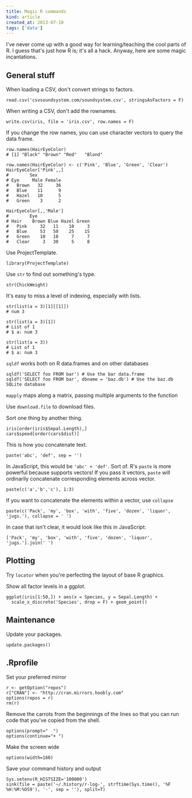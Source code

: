 ```yaml
---
title: Magic R commands
kind: article
created_at: 2013-07-10
tags: ['data']
---
```


I've never come up with a good way for learning/teaching the cool parts of R.
I guess that's just how R is; it's all a hack. Anyway, here are some magic
incantations.

## General stuff
When loading a CSV, don't convert strings to factors.

    read.csv('csvsoundsystem.com/soundsystem.csv', stringsAsFactors = F)

When writing a CSV, don't add the rownames.

    write.csv(iris, file = 'iris.csv', row.names = F)

If you change the row names, you can use character vectors to query the data frame.

    row.names(HairEyeColor)
    # [1] "Black" "Brown" "Red"   "Blond"

    row.names(HairEyeColor) <- c('Pink', 'Blue', 'Green', 'Clear')
    HairEyeColor['Pink',,]
    #        Sex
    # Eye     Male Female
    #   Brown   32     36
    #   Blue    11      9
    #   Hazel   10      5
    #   Green    3      2

    HairEyeColor[,,'Male']
    #        Eye
    # Hair    Brown Blue Hazel Green
    #   Pink     32   11    10     3
    #   Blue     53   50    25    15
    #   Green    10   10     7     7
    #   Clear     3   30     5     8

Use ProjectTemplate.

    library(ProjectTemplate)

Use `str` to find out something's type.

    str(ChickWeight)

It's easy to miss a level of indexing, especially with lists.

    str(list(a = 3)[1][[1]])
    # num 3

    str(list(a = 3)[1])
    # List of 1
    # $ a: num 3

    str(list(a = 3))
    # List of 1
    # $ a: num 3

`sqldf` works both on R data.frames and on other databases

    sqldf('SELECT foo FROM bar') # Use the bar data.frame
    sqldf('SELECT foo FROM bar', dbname = 'baz.db') # Use the baz.db SQLite database

`mapply` maps along a matrix, passing multiple arguments to the function

Use `download.file` to download files.

Sort one thing by another thing.

    iris[order(iris$Sepal.Length),]
    cars$speed[order(cars$dist)]

This is how you concatenate text.

    paste('abc', 'def', sep = '')

In JavaScript, this would be `'abc' + 'def'`. Sort of.
R's `paste` is more powerful because supports vectors!
If you pass it vectors, `paste` will ordinarily concatenate corresponding elements
across vector.

    paste(c('a','b','c'), 1:3)

If you want to concatenate the elements within a vector,
use `collapse`

    paste(c('Pack', 'my', 'box', 'with', 'five', 'dozen', 'liquor', 'jugs.'), collapse = ' ')

In case that isn't clear, it would look like this in JavaScript:

    ['Pack', 'my', 'box', 'with', 'five', 'dozen', 'liquor', 'jugs.'].join(' ')

## Plotting
Try `locator` when you're perfecting the layout of base R graphics.

Show all factor levels in a ggplot.

    ggplot(iris[1:50,]) + aes(x = Species, y = Sepal.Length) +
      scale_x_discrete('Species', drop = F) + geom_point()

## Maintenance
Update your packages.

    update.packages()

## .Rprofile
Set your preferred mirror

    r <- getOption("repos")
    r["CRAN"] <- "http://cran.mirrors.hoobly.com"
    options(repos = r)
    rm(r)

Remove the carrots from the beginnings of the lines so that you can run code
that you've copied from the shell.

    options(prompt="  ")
    options(continue="+ ") 

Make the screen wide

    options(width=160)

Save your command history and output

    Sys.setenv(R_HISTSIZE='100000')
    sink(file = paste('~/.history/r-log-', strftime(Sys.time(), '%F %H:%M:%OS9'), '-', sep = ''), split=T)


